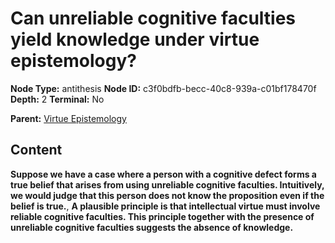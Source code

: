 # Can unreliable cognitive faculties yield knowledge under virtue epistemology?

**Node Type:** antithesis
**Node ID:** c3f0bdfb-becc-40c8-939a-c01bf178470f
**Depth:** 2
**Terminal:** No

**Parent:** [Virtue Epistemology](virtue-epistemology.md)

## Content

**Suppose we have a case where a person with a cognitive defect forms a true belief that arises from using unreliable cognitive faculties. Intuitively, we would judge that this person does not know the proposition even if the belief is true.**, **A plausible principle is that intellectual virtue must involve reliable cognitive faculties. This principle together with the presence of unreliable cognitive faculties suggests the absence of knowledge.**
